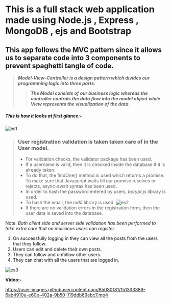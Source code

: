 # This is a full stack web application made using **Node.js** , **Express** , **MongoDB** , **ejs** and **Bootstrap**



## This app follows the MVC pattern since it allows us to separate code into 3 components to prevent spaghetti tangle of code.



>***Model-View-Controller is a design pattern which divides our programming logic into three parts.***
>
>>***The *Model* consists of our business logic whereas the controller controls the data flow into the model object while *View* represents the visualization of the data.***

##### This is how it looks at first glance:-
![es1](https://user-images.githubusercontent.com/85080181/151331405-d5a20d64-8684-4586-8cea-fd0fa3b234f1.PNG)

> ### User registration validation is taken taken care of in the User model.
> 
> - For validation checks, the validator package has been used.
> - If a username is valid, then it is checked inside the database if it is already taken. 
> - To do that, the findOne() method is used which returns a promise. To make sure that Javascript waits till our promise resolves or rejects, async-await syntax has been used.
> - In order to hash the password entered by users, *bcrypt.js* library is used.
> - To hash the email, the *md5* library is used.
> ![es2](https://user-images.githubusercontent.com/85080181/151333254-b80e5eff-c2b0-44eb-8160-f1852eb0799c.PNG)
> - If there are no validation errors in the registration form, then the user data is saved into the database.

Note: *Both client side and server side validation has been performed to take extra care that no malicious users can register.*




1) On successfully logging in they can view all the posts from the users that they follow.
2) Users can edit and delete their own posts.
3) They can follow and unfollow other users.
4) They can chat with all the users that are logged in.

![es3](https://user-images.githubusercontent.com/85080181/151332924-cb45ba71-706c-4075-b9e1-f824d1b31f45.PNG)


**Video:-** 


https://user-images.githubusercontent.com/85080181/151333389-6ab4910e-e60e-402a-9b50-119ddb69ebc7.mp4



